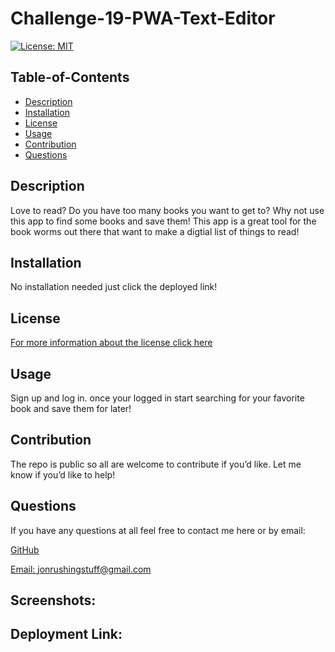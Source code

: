 # Challenge-19-PWA-Text-Editor
[![License: MIT](https://img.shields.io/badge/License-MIT-yellow.svg)](https://opensource.org/licenses/MIT)
  ## Table-of-Contents
  - [Description](#description)
  - [Installation](#installation)
  - [License](#license)
  - [Usage](#usage)
  - [Contribution](#contributing)
  - [Questions](#questions)
  
  ## Description <a name="description"></a>
  Love to read? Do you have too many books you want to get to? Why not use this app to find some books and save them! This app is a great tool for the
  book worms out there that want to make a digtial list of things to read!
  
  ## Installation <a name="installation"></a>
  No installation needed just click the deployed link!
  
  ## License <a name="license"></a>
  [For more information about the license click here](https://choosealicense.com/licenses/mit/)
  
  ## Usage <a name="usage"></a>
  Sign up and log in. once your logged in start searching for your favorite book and save them for later!
  
  ## Contribution <a name="contributing"></a>
  The repo is public so all are welcome to contribute if you’d like. Let me know if you’d like to help!
  
  ## Questions <a name="questions"></a>
  If you have any questions at all feel free to contact me here or by email:
  
  [GitHub](https://github.com/jonrushing)

  [Email: jonrushingstuff@gmail.com](mailto:jonrushingstuff@gmail.com)

  ## Screenshots:
 
  

  ## Deployment Link:
